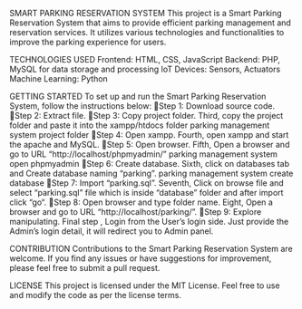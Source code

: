 
SMART PARKING RESERVATION SYSTEM
This project is a Smart Parking Reservation System that aims to provide efficient parking management and reservation services. 
It utilizes various technologies and functionalities to improve the parking experience for users.

TECHNOLOGIES USED
Frontend: HTML, CSS, JavaScript
Backend: PHP, MySQL for data storage and processing
IoT Devices: Sensors, Actuators
Machine Learning: Python

GETTING STARTED
To set up and run the Smart Parking Reservation System, follow the instructions below:
Step 1: Download source code.
Step 2: Extract file.
Step 3: Copy project folder. Third, copy the project folder and paste it into the xampp/htdocs folder parking management system project folder
Step 4: Open xampp. Fourth, open xampp and start the apache and MySQL. 
Step 5: Open browser. Fifth, Open a browser and go to URL “http://localhost/phpmyadmin/” parking management system open phpmyadmin
Step 6: Create database. Sixth, click on databases tab and Create database naming “parking”. parking management system create database
Step 7: Import “parking.sql”. Seventh, Click on browse file and select “parking.sql” file which is inside “database” folder and after import click “go“. 
Step 8: Open browser and type folder name. Eight, Open a browser and go to URL “http://localhost/parking/”.
Step 9: Explore manipulating. Final step , Login from the User’s login side. Just provide the Admin’s login detail, it will redirect you to Admin panel.

CONTRIBUTION
Contributions to the Smart Parking Reservation System are welcome. If you find any issues or have suggestions for improvement, please feel free to submit a pull request.

LICENSE
This project is licensed under the MIT License. Feel free to use and modify the code as per the license terms.

